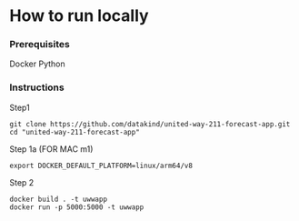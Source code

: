 # How to run locally

### Prerequisites

Docker
Python

### Instructions

Step1

```
git clone https://github.com/datakind/united-way-211-forecast-app.git
cd "united-way-211-forecast-app"
```

Step 1a (FOR MAC m1)

```
export DOCKER_DEFAULT_PLATFORM=linux/arm64/v8
```

Step 2

```
docker build . -t uwwapp
docker run -p 5000:5000 -t uwwapp
```
